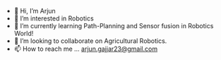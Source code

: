 - 👋 Hi, I’m Arjun
- 👀 I’m interested in Robotics
- 🌱 I’m currently learning Path-Planning and Sensor fusion in Robotics World! 
- 💞️ I’m looking to collaborate on Agricultural Robotics.
- 📫 How to reach me ... arjun.gajjar23@gmail.com

<!---
arjungajjar23/arjungajjar23 is a ✨ special ✨ repository because its `README.md` (this file) appears on your GitHub profile.
You can click the Preview link to take a look at your changes.
--->
